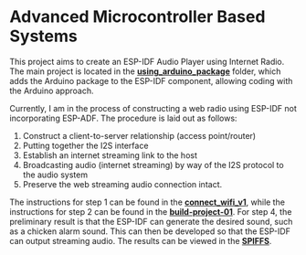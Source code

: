 # Advanced Microcontroller Based Systems

This project aims to create an ESP-IDF Audio Player using Internet Radio. The main project is located in the [**using_arduino_package**](https://github.com/azkahariz/SBML/tree/main/using_arduino_package) folder, which adds the Arduino package to the ESP-IDF component, allowing coding with the Arduino approach.

Currently, I am in the process of constructing a web radio using ESP-IDF not incorporating ESP-ADF. The procedure is laid out as follows:

1. Construct a client-to-server relationship (access point/router)
2. Putting together the I2S interface
3. Establish an internet streaming link to the host
4. Broadcasting audio (internet streaming) by way of the I2S protocol to the audio system
5. Preserve the web streaming audio connection intact.

The instructions for step 1 can be found in the [**connect_wifi_v1**](https://github.com/azkahariz/SBML/tree/main/connect_wifi_v1), while the instructions for step 2 can be found in the [**build-project-01**](https://github.com/azkahariz/SBML/tree/main/build-project-01). For step 4, the preliminary result is that the ESP-IDF can generate the desired sound, such as a chicken alarm sound. This can then be developed so that the ESP-IDF can output streaming audio. The results can be viewed in the [**SPIFFS**](https://github.com/azkahariz/SBML/tree/main/SPIFFS).